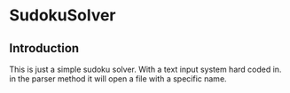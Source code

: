 # SudokuSolver
## Introduction
This is just a simple sudoku solver. With a text input system hard coded in.
in the parser method it will open a file with a specific name.
